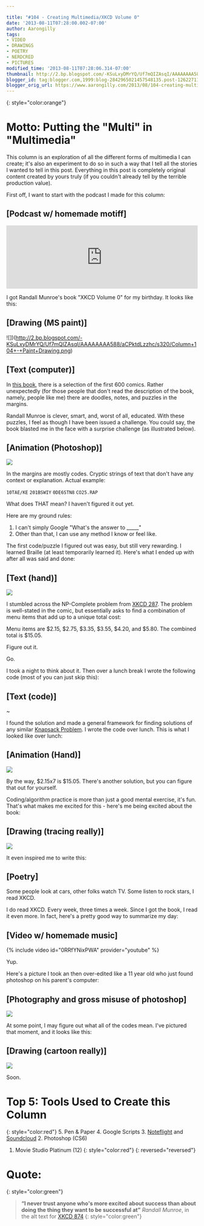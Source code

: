```yaml
---

title: "#104 - Creating Multimedia/XKCD Volume 0"
date: '2013-08-11T07:28:00.002-07:00'
author: Aarongilly
tags:
- VIDEO
- DRAWINGS
- POETRY
- NERDCRED
- PICTURES
modified_time: '2013-08-11T07:28:06.314-07:00'
thumbnail: http://2.bp.blogspot.com/-KSuLxyDMrYQ/Uf7mQIZAsqI/AAAAAAAA588/aCPktdLzzhc/s72-c/Column+104+-+Paint+Drawing.png
blogger_id: tag:blogger.com,1999:blog-2842965021457548135.post-1262271103722872591
blogger_orig_url: https://www.aarongilly.com/2013/08/104-creating-multimediaxkcd-volume-0.html
---
```


{: style="color:orange"}
# Motto: Putting the "Multi" in "Multimedia"

This column is an exploration of all the different forms of multimedia I can create; it's also an experiment to do so in such a way that I tell all the stories I wanted to tell in this post. Everything in this post is completely original content created by yours truly (if you couldn't already tell by the terrible production value).

First off, I want to start with the podcast I made for this column:

## [Podcast w/ homemade motiff]
<iframe frameborder="no" height="166" scrolling="no" src="https://w.soundcloud.com/player/?url=http%3A%2F%2Fapi.soundcloud.com%2Ftracks%2F104202631" width="100%"></iframe>

I got Randall Munroe's book "XKCD Volume 0" for my birthday. It looks like this: 

## [Drawing (MS paint)]
![])(http://2.bp.blogspot.com/-KSuLxyDMrYQ/Uf7mQIZAsqI/AAAAAAAA588/aCPktdLzzhc/s320/Column+104+-+Paint+Drawing.png)

## [Text (computer)]
In [this book](http://store.xkcd.com/collections/everything/products/xkcd-volume-0), there is a selection of the first 600 comics. Rather unexpectedly (for those people that don't read the description of the book, namely, people like me) there are doodles, notes, and puzzles in the margins. 

Randall Munroe is clever, smart, and, worst of all, educated. With these puzzles, I feel as though I have been issued a challenge. You could say, the book blasted me in the face with a surprise challenge (as illustrated below).

## [Animation (Photoshop)]
![](http://4.bp.blogspot.com/-7XRK7bdTDFU/Uf8rb-jWI9I/AAAAAAAA5-E/EPVdRXr1ZgQ/s320/Column104+-+Animation+Photoshop.gif)

In the margins are mostly codes. Cryptic strings of text that don't have any context or explanation. Actual example:

`10TAE/KE`
`201BSWIY`
`0DE6STN8`
`CO25.RAP`

What does THAT mean? I haven't figured it out yet.

Here are my ground rules:
1. I can't simply Google "What's the answer to _____"
2. Other than that, I can use any method I know or feel like.

The first code/puzzle I figured out was easy, but still very rewarding. I learned Braille (at least temporarily learned it). Here's what I ended up with after all was said and done:

## [Text (hand)]
![](http://3.bp.blogspot.com/-1WV9-kXx28A/Uf-ZeFLz_II/AAAAAAAA5_M/stfHTVegsfI/s640/IMG_20130805_071619.jpg)

I stumbled across the NP-Complete problem from [XKCD 287](http://xkcd.com/287/). The problem is well-stated in the comic, but essentially asks to find a combination of menu items that add up to a unique total cost:

Menu items are $2.15, $2.75, $3.35, $3.55, $4.20, and $5.80. The combined total is $15.05.

Figure out it.

Go.

I took a night to think about it. Then over a lunch break I wrote the following code (most of you can just skip this):

## [Text (code)]
~[](http://1.bp.blogspot.com/-MCX2a_ZeJr8/Uf_wyMsmEhI/AAAAAAAA6AM/gRjAp_x8Dms/s640/Column+104+-+Menu+Code.PNG)

I found the solution and made a general framework for finding solutions of any similar [Knapsack Problem](http://en.wikipedia.org/wiki/Knapsack_problem). I wrote the code over lunch. This is what I looked like over lunch:

## [Animation (Hand)]
![](http://4.bp.blogspot.com/-BNKxzAg9W5E/UgAUdFD4p2I/AAAAAAAA6Bo/f6Qr5_iyPoI/s1600/Column104---Animation-Hand.gif)

By the way, $2.15x7 is $15.05. There's another solution, but you can figure that out for yourself.

Coding/algorithm practice is more than just a good mental exercise, it's fun. That's what makes me excited for this - here's me being excited about the book:

## [Drawing (tracing really)]
![](http://4.bp.blogspot.com/-Q2u-dYzoJTw/UgUuGKTcysI/AAAAAAAA6mU/TG--8gWDDs0/s400/IMG_20130806_101106.jpg)

It even inspired me to write this:

## [Poetry]
Some people look at cars,
other folks watch TV.
Some listen to rock stars,
I read XKCD.

I do read XKCD. Every week, three times a week. Since I got the book, I read it even more. In fact, here's a pretty good way to summarize my day:

## [Video w/ homemade music]

{% include video id="0RRfYNixPWA" provider="youtube" %}

Yup.

Here's a picture I took an then over-edited like a 11 year old who just found photoshop on his parent's computer:

## [Photography and gross misuse of photoshop]
![](http://3.bp.blogspot.com/-iAOKC6AAKkM/UgGUlsJKqLI/AAAAAAAA6JU/Urwyp-UcjP4/s640/IMG_20130805_235859+Edited+the+Crap+Out+of.jpg)

At some point, I may figure out what all of the codes mean. I've pictured that moment, and it looks like this:

## [Drawing (cartoon really)]
![](http://1.bp.blogspot.com/-Uxty2CIMgok/UgBzBsVSLeI/AAAAAAAA6EY/CB5aV8gD1Ws/s400/IMG_20130805_225020.JPG)

Soon.

# Top 5: Tools Used to Create this Column
{: style="color:red"}
5. Pen & Paper
4. Google Scripts
3. [Noteflight](http://www.noteflight.com/) and [Soundcloud](http://soundcloud.com/)
2. Photoshop (CS6)
1. Movie Studio Platinum (12)
{: style="color:red"}
{: reversed="reversed"}

# Quote:
{: style="color:green"}
> **“I never trust anyone who's more excited about success than about doing the thing they want to be successful at”**
<cite>Randall Munroe</cite>, in the alt text for [XKCD 874](http://xkcd.com/874/)
{: style="color:green"}